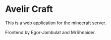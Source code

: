 # Avelir Craft

This is a web application for the minecraft server.

Frontend by Egor-Jambulat and MrShnaider.
